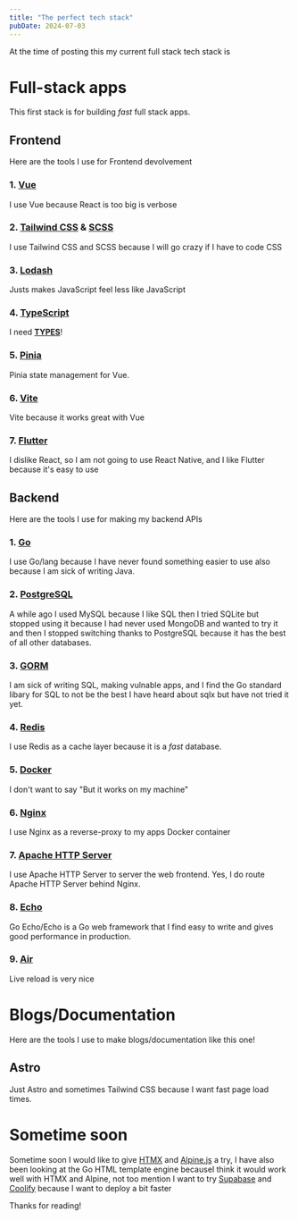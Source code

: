 ```yaml
---
title: "The perfect tech stack"
pubDate: 2024-07-03
---
```


At the time of posting this my current full stack tech stack is

# Full-stack apps
This first stack is for building _fast_ full stack apps.

## Frontend

Here are the tools I use for Frontend devolvement

### **1.** [Vue](https://vuejs.org/)

I use Vue because React is too big is verbose

### **2.** [Tailwind CSS](https://tailwindcss.com/) & [SCSS](https://sass-lang.com/)

I use Tailwind CSS and SCSS because I will go crazy if I have to code CSS

### **3.** [Lodash](https://lodash.com/)

Justs makes JavaScript feel less like JavaScript

### **4.** [TypeScript](https://www.typescriptlang.org/)

I need **<u>TYPES</u>**!

### **5.** [Pinia](https://pinia.vuejs.org/)

Pinia state management for Vue.

### **6.** [Vite](https://vitejs.dev/)

Vite because it works great with Vue

### **7.** [Flutter](https://flutter.dev/)

I dislike React, so I am not going to use React Native, and I like Flutter
because it's easy to use

## Backend

Here are the tools I use for making my backend APIs

### **1.** [Go](https://go.dev/)

I use Go/lang because I have never found something easier to use
also because I am sick of writing Java.

### **2.** [PostgreSQL](https://www.postgresql.org/)

A while ago I used MySQL because I like SQL then I tried SQLite
but stopped using it because I had never used MongoDB and wanted
to try it and then I stopped switching thanks to PostgreSQL because
it has the best of all other databases.

### **3.** [GORM](https://gorm.io/)

I am sick of writing SQL, making vulnable apps, and I find the Go
standard libary for SQL to not be the best I have heard about sqlx
but have not tried it yet.

### **4.** [Redis](https://redis.io/)

I use Redis as a cache layer because it is a _fast_ database.

### **5.** [Docker](https://www.docker.com/)

I don't want to say "But it works on my machine"

### **6.** [Nginx](https://nginx.org/)

I use Nginx as a reverse-proxy to my apps Docker container

### **7.** [Apache HTTP Server](https://httpd.apache.org/)

I use Apache HTTP Server to server the web frontend. Yes, I do
route Apache HTTP Server behind Nginx.

### **8.** [Echo](https://echo.labstack.com/)

Go Echo/Echo is a Go web framework that I find easy to write
and gives good performance in production.

### **9.** [Air](https://github.com/air-verse/air)

Live reload is very nice

# Blogs/Documentation

Here are the tools I use to make blogs/documentation like this one!

## Astro

Just Astro and sometimes Tailwind CSS because I want fast
page load times.

# Sometime soon

Sometime soon I would like to give [HTMX](https://htmx.org/) and [Alpine.js](https://alpinejs.dev/) a try,
I have also been looking at the Go HTML template engine becauseI think it
would work well with HTMX and Alpine, not too mention I want to try
[Supabase](https://supabase.com/) and [Coolify](https://coolify.io/) because I want to deploy a bit faster

Thanks for reading!
